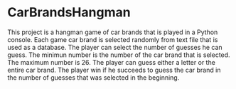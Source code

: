 # CarBrandsHangman
This project is a hangman game of car brands that is played in a Python console.
Each game car brand is selected randomly from text file that is used as a database.
The player can select the number of guesses he can guess.
The minimun number is the number of the car brand that is selected.
The maximum number is 26.
The player can guess either a letter or the entire car brand.
The player win if he succeeds to guess the car brand in the number of guesses that was selected in the beginning.

